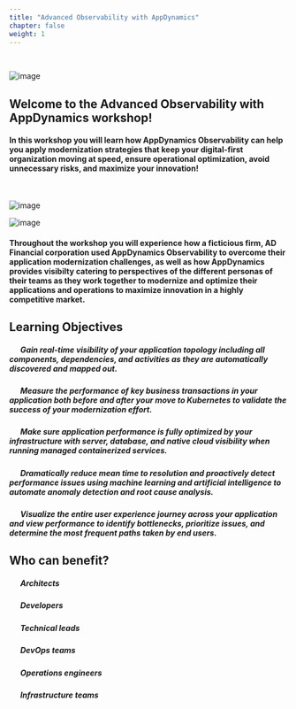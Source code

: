 ```yaml
---
title: "Advanced Observability with AppDynamics"
chapter: false
weight: 1
---
```


<br>

![image](/images/appd_logo.png)
<br>

## Welcome to the Advanced Observability with AppDynamics workshop!

#### In this workshop you will learn how AppDynamics Observability can help you apply modernization strategies that keep your digital-first organization moving at speed, ensure operational optimization, avoid unnecessary risks, and maximize your innovation!

&nbsp;
<br>

![image](/images/ad_financial_logo.png)

![image](/images/01_flowmap.png)



#### Throughout the workshop you will experience how a ficticious firm, AD Financial corporation used AppDynamics Observability to overcome their application modernization challenges, as well as how AppDynamics provides visibilty catering to perspectives of the different personas of their teams as they work together to modernize and optimize their applications and operations to maximize innovation in a highly competitive market.

## Learning Objectives
##### &nbsp;&nbsp;&nbsp;&nbsp;<span style="color: #4e3eb1;"><i class='fas fa-certificate fa-xs'></i></span>&nbsp; Gain real-time visibility of your application topology including all components, dependencies, and activities as they are automatically discovered and mapped out.
##### &nbsp;&nbsp;&nbsp;&nbsp;<span style="color: #4e3eb1;"><i class='fas fa-certificate fa-xs'></i></span>&nbsp; Measure the performance of key business transactions in your application both before and after your move to Kubernetes to validate the success of your modernization effort.
##### &nbsp;&nbsp;&nbsp;&nbsp;<span style="color: #4e3eb1;"><i class='fas fa-certificate fa-xs'></i></span>&nbsp; Make sure application performance is fully optimized by your infrastructure with server, database, and native cloud visibility when running managed containerized services.
##### &nbsp;&nbsp;&nbsp;&nbsp;<span style="color: #4e3eb1;"><i class='fas fa-certificate fa-xs'></i></span>&nbsp; Dramatically reduce mean time to resolution and proactively detect performance issues using machine learning and artificial intelligence to automate anomaly detection and root cause analysis. 
##### &nbsp;&nbsp;&nbsp;&nbsp;<span style="color: #4e3eb1;"><i class='fas fa-certificate fa-xs'></i></span>&nbsp; Visualize the entire user experience journey across your application and view performance to identify bottlenecks, prioritize issues, and determine the most frequent paths taken by end users.

## Who can benefit?
##### &nbsp;&nbsp;&nbsp;&nbsp;<span style="color: #4e3eb1;"><i class='fas fa-certificate fa-xs'></i></span>&nbsp; Architects 
##### &nbsp;&nbsp;&nbsp;&nbsp;<span style="color: #4e3eb1;"><i class='fas fa-certificate fa-xs'></i></span>&nbsp; Developers
##### &nbsp;&nbsp;&nbsp;&nbsp;<span style="color: #4e3eb1;"><i class='fas fa-certificate fa-xs'></i></span>&nbsp; Technical leads
##### &nbsp;&nbsp;&nbsp;&nbsp;<span style="color: #4e3eb1;"><i class='fas fa-certificate fa-xs'></i></span>&nbsp; DevOps teams
##### &nbsp;&nbsp;&nbsp;&nbsp;<span style="color: #4e3eb1;"><i class='fas fa-certificate fa-xs'></i></span>&nbsp; Operations engineers
##### &nbsp;&nbsp;&nbsp;&nbsp;<span style="color: #4e3eb1;"><i class='fas fa-certificate fa-xs'></i></span>&nbsp; Infrastructure teams 

<!--

_CUSTOM_EDITS_


## Workshop Structure

##### &nbsp; The workshop is divided into the sections listed below.  Plan on 2.5 hours to complete the course.

<br>

##### &nbsp;&nbsp;&nbsp;&nbsp;<span style="color: #4e3eb1;"><i class='fas fa-certificate fa-xs'></i></span>&nbsp; **Prerequisites** ***(10 minutes)*** - Create and configure a Cloud9 instance, an IAM Admin Role, and check for EKS resources
##### &nbsp;&nbsp;&nbsp;&nbsp;<span style="color: #4e3eb1;"><i class='fas fa-certificate fa-xs'></i></span>&nbsp; **Workshop setup** ***(30 minutes)*** - Run a script that creates AWS resources, deploys applications, and configures AppDynamics
##### &nbsp;&nbsp;&nbsp;&nbsp;<span style="color: #4e3eb1;"><i class='fas fa-certificate fa-xs'></i></span>&nbsp; **AppDynamics Advantage** ***(10 minutes)*** - Review how AppDynamics provides value to your modernization effort
##### &nbsp;&nbsp;&nbsp;&nbsp;<span style="color: #4e3eb1;"><i class='fas fa-certificate fa-xs'></i></span>&nbsp; **Workshop exercises** ***(90 minutes)*** - Divided into three modules: mobilize, modernize, operate
##### &nbsp;&nbsp;&nbsp;&nbsp;<span style="color: #4e3eb1;"><i class='fas fa-certificate fa-xs'></i></span>&nbsp; **Cleanup Resources** ***(10 minutes)*** - Run a script to tear down workshop resources  
  
-->
